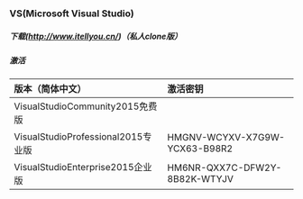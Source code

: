 ### VS(Microsoft Visual Studio)

##### 下载(http://www.itellyou.cn/)（私人clone版）

##### 激活

|版本（简体中文）                     |激活密钥                      |
|:--------------------------------|:----------------------------|
|VisualStudioCommunity2015免费版   |                             |
|VisualStudioProfessional2015专业版|HMGNV-WCYXV-X7G9W-YCX63-B98R2|
|VisualStudioEnterprise2015企业版  |HM6NR-QXX7C-DFW2Y-8B82K-WTYJV|

